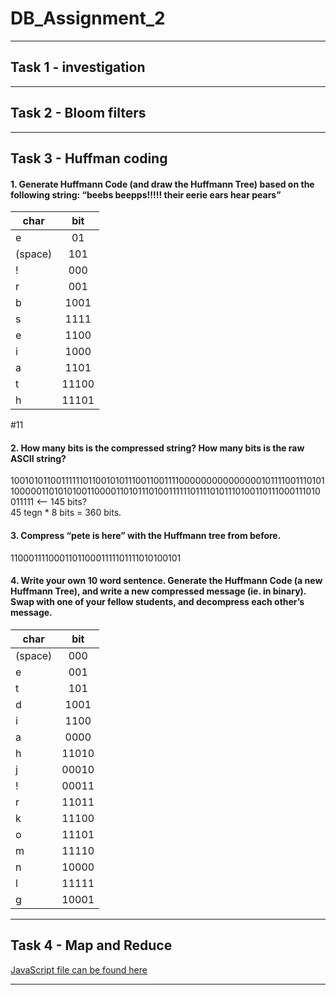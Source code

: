 # DB_Assignment_2

***
## Task 1 - investigation  
***
## Task 2 - Bloom filters  
***
## Task 3 - Huffman coding  
#### 1. Generate Huffmann Code (and draw the Huffmann Tree) based on the following string: “beebs beepps!!!!! their eerie ears hear pears”  
 char        | bit           | 
| ------------- |:-------------:| 
| e      | 01 | 
| (space)| 101 | 
| !      | 000 | 
| r      | 001 | 
| b      | 1001 | 
| s      | 1111 | 
| e      | 1100 | 
| i      | 1000 | 
| a      | 1101 | 
| t      | 11100 | 
| h      | 11101 | 
#11

#### 2. How many bits is the compressed string? How many bits is the raw ASCII string?  
1001010110011111101100101011100110011110000000000000001011110011101011000001101010100110000110101110100111111011110101110100110111000111010011111 <-- 145 bits?  
45 tegn * 8 bits = 360 bits.   

#### 3. Compress “pete is here” with the Huffmann tree from before.  
110001111000110110001111101111010100101  
  
#### 4. Write your own 10 word sentence. Generate the Huffmann Code (a new Huffmann Tree), and write a new compressed message (ie. in binary). Swap with one of your fellow students, and decompress each other’s message.  

 char        | bit           | 
| ------------- |:-------------:| 
| (space) | 000 | 
| e| 001| 
| t| 101 | 
| d| 1001| 
|i|1100 | 
|a | 0000| 
|h | 11010 | 
| j | 00010 | 
| ! | 00011 | 
| r | 11011 | 
| k | 11100 | 
| o | 11101 | 
| m | 11110 | 
| n | 10000 | 
| l | 11111 | 
| g | 10001 | 

***
## Task 4 - Map and Reduce  
[JavaScript file can be found here](https://github.com/RasmusLynge/DB_Assignment_2/blob/main/Untitled-1.js)
***
